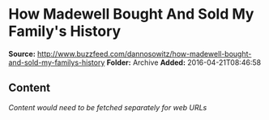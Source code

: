 # How Madewell Bought And Sold My Family's History

**Source:** http://www.buzzfeed.com/dannosowitz/how-madewell-bought-and-sold-my-familys-history
**Folder:** Archive
**Added:** 2016-04-21T08:46:58




## Content
*Content would need to be fetched separately for web URLs*
